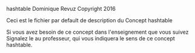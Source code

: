 hashtable
Dominique Revuz Copyright 2016

Ceci est le fichier par default de description du Concept hashtable

Si vous avez besoin de ce concept dans l'enseignement que vous suivez
 Signalez le au professeur, qui vous indiquera le sens de ce concept hashtable.
